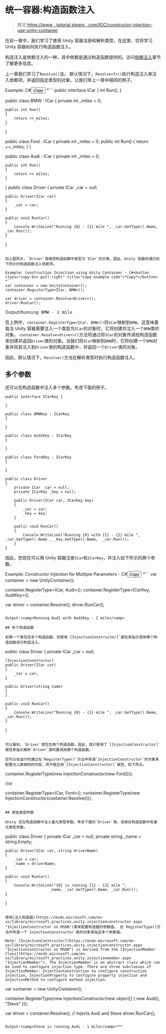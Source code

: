 # 统一容器:构造函数注入

> 原文:[https://www . tutorial stearn . com/IOC/constructor-injection-use-unity-container](https://www.tutorialsteacher.com/ioc/constructor-injection-using-unity-container)

在前一章中，我们学习了使用 Unity 容器注册和解析类型。在这里，您将学习 Unity 容器如何执行构造函数注入。

构造注入是依赖注入的一种，其中依赖是通过构造函数提供的。访问[依赖注入](/ioc/dependency-injection)章节了解更多信息。

上一章我们学习了`Resolve()`法。 默认情况下，`Resolve<T>()`执行构造注入来注入依赖项，并返回指定类型的对象。让我们举上一章中相同的例子。

Example: C#<button class="copy-btn pull-right" title="Copy example code">*Copy*</button> *```
public interface ICar
{
    int Run();
}

public class BMW : ICar
{
    private int _miles = 0;

    public int Run()
    {
        return ++_miles;
    }
}

public class Ford : ICar
{
    private int _miles = 0;
    public int Run()
    {
        return ++_miles;
    }
}

public class Audi : ICar
{
    private int _miles = 0;

    public int Run()
    {
        return ++_miles;
    }

}
public class Driver
{
    private ICar _car = null;

    public Driver(ICar car)
    {
        _car = car;
    }

    public void RunCar()
    {
        Console.WriteLine("Running {0} - {1} mile ", _car.GetType().Name, _car.Run());
    }
} 
```

如上图所示，`Driver`类接受构造函数中类型为`ICar`的对象。因此，Unity 容器将通过如下所示的构造函数注入依赖项。

Example: Construction Injection using Unity Container - C#<button class="copy-btn pull-right" title="Copy example code">*Copy*</button> *```
var container = new UnityContainer();
container.RegisterType<ICar, BMW>();

var driver = container.Resolve<Driver>();
driver.RunCar(); 
```

Output:<samp>Running BMW - 1 mile</samp>

在上例中，`container.RegisterType<ICar, BMW>()`将`ICar`映射到`BMW`。这意味着每当 Unity 容器需要注入一个类型为`ICar`的对象时，它将创建并注入一个`BMW`类的对象。 `container.Resolve<driver>()`方法将通过将`ICar`的对象传递给构造函数来创建并返回`Driver`类的对象。当我们将`ICar`映射到`BMW`时，它将创建一个`BMW`对象并将其注入到`Driver`类的构造函数中，并返回一个`Driver`类的对象。

因此，默认情况下，`Resolve()`方法在解析类型时执行构造函数注入。

## 多个参数

还可以在构造函数中注入多个参数。考虑下面的例子。

```
public interface ICarKey { 

}

public class BMWKey : ICarKey 
{

}

public class AudiKey : ICarKey 
{

}

public class FordKey : ICarKey 
{

}

public class Driver
{
    private ICar _car = null;
    private ICarKey _key = null;

    public Driver(ICar car, ICarKey key) 
    {
        _car = car;
        _key = key;
    }

    public void RunCar()
    {
        Console.WriteLine("Running {0} with {1} - {2} mile ", _car.GetType().Name , _key.GetType().Name,  _car.Run());
    }
} 
```

因此，您现在可以用 Unity 容器注册`ICar`和`ICarKey`，并注入如下所示的两个参数。

Example: Constructor Injection for Multiple Parameters - C#<button class="copy-btn pull-right" title="Copy example code">*Copy*</button> *```
var container = new UnityContainer();

container.RegisterType<ICar, Audi>();
container.RegisterType<ICarKey, AudiKey>();

var driver = container.Resolve<Driver>();
driver.RunCar(); 
```

Output:<samp>Running Audi with AudiKey - 1 mile</samp>

## 多个构造函数

如果一个类包含多个构造函数，则使用`[InjectionConstructor]`属性来指示使用哪个构造函数进行构造注入。

```
public class Driver
{
    private ICar _car = null;

    [InjectionConstructor]
    public Driver(ICar car)
    {
        _car = car;
    }

    public Driver(string name)
    {
    }

    public void RunCar()
    {
        Console.WriteLine("Running {0} - {1} mile ", _car.GetType().Name, _car.Run());
    }
} 
```

可以看到，`Driver`类包含两个构造函数。因此，我们使用了`[InjectionConstructor]`属性来指示解析`Driver`类时要调用哪个构造函数。

您可以在运行时通过在`RegisterType()`方法中传递`InjectionConstructor`的对象来配置与上面相同的内容，而不是应用`[InjectionConstructor]`属性，如下所示。

```
 container.RegisterType<Driver>(new InjectionConstructor(new Ford()));

//or 

container.RegisterType<ICar, Ford>();
container.RegisterType<Driver>(new InjectionConstructor(container.Resolve<ICar>())); 
```

## 原始类型参数

Unity 还在构造函数中注入基元类型参数。考虑下面的`Driver`类，该类在构造函数中有基元类型参数。

```
public class Driver
{
    private ICar _car = null;
    private string _name = string.Empty;

    public Driver(ICar car, string driverName)
    {
        _car = car;
        _name = driverName;
    }

    public void RunCar()
    {
        Console.WriteLine("{0} is running {1} - {2} mile ", 
                        _name, _car.GetType().Name, _car.Run());
    }
} 
```

使用[注入构造器](https://msdn.microsoft.com/en-us/library/microsoft.practices.unity.injectionconstructor.aspx "InjectionConstructor on MSDN")类来配置构造器的参数值。 在 RegisterType()方法中传递一个`InjectionConstructor`类的对象来指定多个参数值。

Note: [InjectionConstructor](https://msdn.microsoft.com/en-us/library/microsoft.practices.unity.injectionconstructor.aspx "InjectionConstructor on MSDN") is derived from the [InjectionMember Class](https://msdn.microsoft.com/en-us/library/microsoft.practices.unity.injectionmember.aspx "InjectionMember"). The InjectionMember is an abstract class which can be used to configure injection type. There are three subclasses of InjectionMember: InjectionConstruction to configure construction injection, InjectionProperty to configure property injection and InjectionMethod to configure method injection.

```
var container = new UnityContainer();

container.RegisterType<Driver>(new InjectionConstructor(new object[] { new Audi(), "Steve" }));

var driver = container.Resolve<Driver>(); // Injects Audi and Steve
driver.RunCar(); 
```

Output:<samp>Steve is running Audi - 1 mile</samp>***